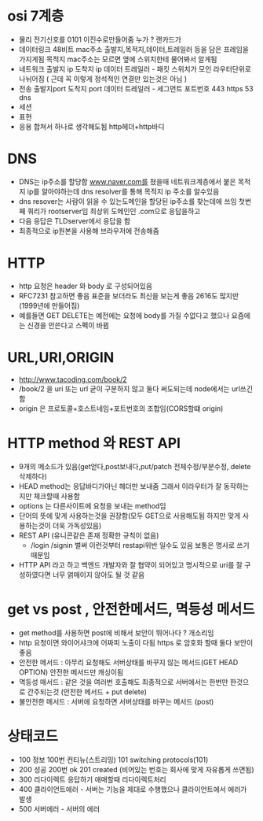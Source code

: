 # osi 7계층

- 물리 전기신호를 0101 이진수로만들어줌 누가 ? 랜카드가
- 데이터링크 48비트 mac주소 출발지,목적지,데이터,트레일러 등을 담은 프레임을 가지게됨 목적지 mac주소는 모르면 옆에 스위치한테 물어봐서 알게됨
- 네트워크 출발지 ip 도착지 ip 데이터 트레일러 - 패킷 스위치가 모인 라우터단위로 나뉘어짐 ( 근데 꼭 이렇게 정석적인 연결만 있는것은 아님 )
- 전송 출발지port 도착지 port 데이터 트레일러 - 세그먼트 포트번호 443 https 53 dns
- 세션
- 표현
- 응용 합쳐서 하나로 생각해도됨 http헤더+http바디

# DNS

- DNS는 ip주소를 할당함 www.naver.com를 쳤을때 네트워크계층에서 붙은 목적지 ip를 알아야하는데 dns resolver를 통해 목적지 ip 주소를 알수있음
- dns resover는 사람이 읽을 수 있는도메인을 할당된 ip주소를 찾는데에 쓰임 첫번째 쿼리가 rootserver임 최상위 도메인인 .com으로 응답을하고
- 다음 응답은 TLDserver에서 응답을 함
- 최종적으로 ip원본을 사용해 브라우저에 전송해줌

# HTTP

- http 요청은 header 와 body 로 구성되어있음
- RFC7231 참고하면 좋음 표준을 보더라도 최신을 보는게 좋음 2616도 많지만 (1999년에 만들어짐)
- 예를들면 GET DELETE는 예전에는 요청에 body를 가질 수없다고 했으나 요즘에는 신경을 안쓴다고 스펙이 바뀜

# URL,URI,ORIGIN

- http://www.tacoding.com/book/2
- /book/2 을 uri 또는 url 굳이 구분하지 않고 둘다 써도되는데 node에서는 url쓰긴함
- origin 은 프로토콜+호스트네임+포트번호의 조합임(CORS할떄 origin)

# HTTP method 와 REST API

- 9개의 메소드가 있음(get얻다,post보내다,put/patch 전체수정/부분수정, delete 삭제하다)
- HEAD method는 응답바디가아닌 헤더만 보내줌 그래서 이라우터가 잘 동작하는지만 체크할때 사용함
- options 는 다른사이트에 요청을 보내는 method임
- 단어의 뜻에 맞게 사용하는것을 권장함(모두 GET으로 사용해도됨 하지만 맞게 사용하는것이 더욱 가독성있음)
- REST API (유니콘같은 존재 정확한 규칙이 없음)
  - /login /signin 벌써 이런것부터 restapi위반 일수도 있음 보통은 명사로 쓰기 때문임
- HTTP API 라고 하고 백엔드 개발자와 잘 협약이 되어있고 명시적으로 uri를 잘 구성하였다면 너무 얽매이지 않아도 될 것 같음

# get vs post , 안전한메서드, 멱등성 메서드

- get method를 사용하면 post에 비해서 보안이 뛰어나다 ? 개소리임
- http 요청이면 와이어샤크에 어짜피 노출이 다됨 https 로 암호화 할때 둘다 보안이 좋음
- 안전한 메서드 : 아무리 요청해도 서버상태를 바꾸지 않는 메서드(GET HEAD OPTION) 안전한 메서드만 캐싱이됨
- 멱등성 매서드 : 같은 것을 여러번 호출해도 최종적으로 서버에서는 한번만 한것으로 간주되는것 (안전한 메서드 + put delete)
- 불안전한 메서드 : 서버에 요청하면 서버상태를 바꾸는 메서드 (post)

# 상태코드

- 100 정보 100번 컨티뉴(스트리밍) 101 switching protocols(101)
- 200 성공 200번 ok 201 created (비어있는 번호는 회사에 맞게 자유롭게 쓰면됨)
- 300 리다이렉트 응답하기 애매할때 리다이렉트처리
- 400 클라이언트에러 - 서버는 기능을 제대로 수행했으나 클라이언트에서 에러가 발생
- 500 서버에러 - 서버의 에러
